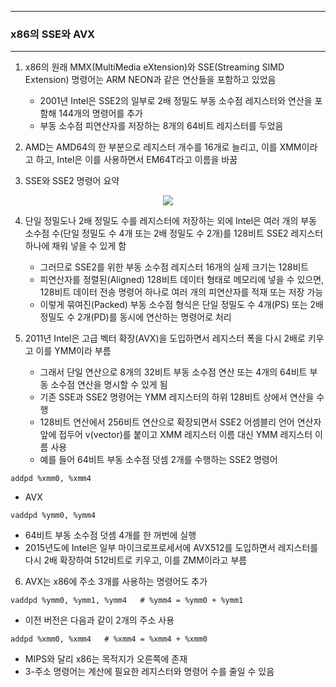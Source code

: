 -----
### x86의 SSE와 AVX
-----
1. x86의 원래 MMX(MultiMedia eXtension)와 SSE(Streaming SIMD Extension) 명령어는 ARM NEON과 같은 연산들을 포함하고 있었음
   - 2001년 Intel은 SSE2의 일부로 2배 정밀도 부동 소수점 레지스터와 연산을 포함해 144개의 명령어를 추가
   - 부동 소수점 피연산자를 저장하는 8개의 64비트 레지스터를 두었음

2. AMD는 AMD64의 한 부분으로 레지스터 개수를 16개로 늘리고, 이를 XMM이라고 하고, Intel은 이를 사용하면서 EM64T라고 이름을 바꿈
3. SSE와 SSE2 명령어 요약
<div align="center">
<img src="https://github.com/user-attachments/assets/53ac3a0d-6aee-4f3e-8a50-da52dc7f0d30">
</div>

4. 단일 정밀도나 2배 정밀도 수를 레지스터에 저장하는 외에 Intel은 여러 개의 부동 소수점 수(단일 정밀도 수 4개 또는 2배 정밀도 수 2개)를 128비트 SSE2 레지스터 하나에 채워 넣을 수 있게 함
   - 그러므로 SSE2를 위한 부동 소수점 레지스터 16개의 실제 크기는 128비트
   - 피연산자를 정렬된(Aligned) 128비트 데이터 형태로 메모리에 넣을 수 있으면, 128비트 데이터 전송 명령어 하나로 여러 개의 피연산자를 적재 또는 저장 가능
   - 이렇게 묶여진(Packed) 부동 소수점 형식은 단일 정밀도 수 4개(PS) 또는 2배 정밀도 수 2개(PD)를 동시에 연산하는 명령어로 처리

5. 2011년 Intel은 고급 벡터 확장(AVX)을 도입하면서 레지스터 폭을 다시 2배로 키우고 이를 YMM이라 부름
   - 그래서 단일 연산으로 8개의 32비트 부동 소수점 연산 또는 4개의 64비트 부동 소수점 연산을 명시할 수 있게 됨
   - 기존 SSE과 SSE2 명령어는 YMM 레지스터의 하위 128비트 상에서 연산을 수행
   - 128비트 연산에서 256비트 연산으로 확장되면서 SSE2 어셈블리 언어 연산자 앞에 접두어 v(vector)를 붙이고 XMM 레지스터 이름 대신 YMM 레지스터 이름 사용
   - 예를 들어 64비트 부동 소수점 덧셈 2개를 수행하는 SSE2 명령어
```
addpd %xmm0, %xmm4
```
   - AVX
```
vaddpd %ymm0, %ymm4
```
   - 64비트 부동 소수점 덧셈 4개를 한 꺼번에 실행
   - 2015년도에 Intel은 일부 마이크로프로세서에 AVX512를 도입하면서 레지스터를 다시 2배 확장하여 512비트로 키우고, 이를 ZMM이라고 부름

6. AVX는 x86에 주소 3개를 사용하는 명령어도 추가
```
vaddpd %ymm0, %ymm1, %ymm4   # %ymm4 = %ymm0 + %ymm1
```
   - 이전 버전은 다음과 같이 2개의 주소 사용
```
addpd %xmm0, %xmm4   # %xmm4 = %xmm4 + %xmm0
```
   - MIPS와 달리 x86는 목적지가 오른쪽에 존재
   - 3-주소 명령어는 계산에 필요한 레지스터와 명령어 수를 줄일 수 있음
